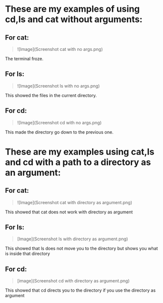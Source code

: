 # These are my examples of using cd,ls and cat without arguments:  

## For cat:


> ![Image](Screenshot cat with no args.png) 

The terminal froze. 


## For ls:  


>![Image](Screenshot ls with no args.png)

This showed the files in the current directory.


## For cd:  


>![Image](Screenshot cd with no args.png)

This made the directory go down to the previous one.  


# These are my examples using cat,ls and cd with a path to a directory as an argument:  


## For cat:


>![Image](Screenshot cat with directory as argument.png)


This showed that cat does not work with directory as argument


## For ls:


>[Image](Screenshot ls with directory as argument.png)


This showed that ls does not move you to the directory but shows you what is inside that directory


## For cd:


>[image](Screenshot cd with directory as argument.png)



This showed that cd directs you to the directory if you use the directory as argument
